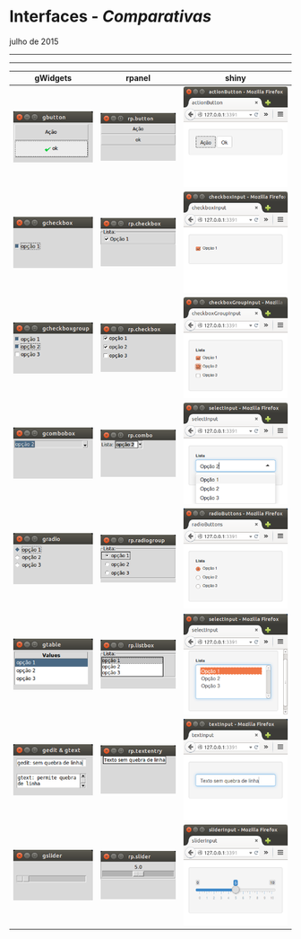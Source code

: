 # Interfaces - *Comparativas*
julho de 2015  
<style type="text/css">
 pre:not([class]){
 color:black;
 background-color:pink;
 }
</style>

***
***
|gWidgets                                     |rpanel                                     |shiny                                               |
|:-------------------------------------------:|:-----------------------------------------:|:--------------------------------------------------:|
|![gbutton](graphs/gbutton.png)               |![rp.button](graphs/rp.button.png)         |![actionButton](graphs/actionButton.png)            |
|![gcheckbox](graphs/gcheckbox.png)           |![rp.checkbox](graphs/rp.checkbox.png)     |![checkboxInput](graphs/checkboxInput.png)          |
|![gcheckboxgroup](graphs/gcheckboxgroup.png) |![rp.checkbox2](graphs/rp.checkbox2.png)   |![checkboxGroupInput](graphs/checkboxGroupInput.png)|
|![gcombobox](graphs/gcombobox.png)           |![rp.combo](graphs/rp.combo.png)           |![selectInput](graphs/selectInput.png)              |
|![gradio](graphs/gradio.png)                 |![rp.radiogroup](graphs/rp.radiogroup.png) |![radioButtons](graphs/radioButtons.png)            |
|![gtable](graphs/gtable.png)                 |![rp.listbox](graphs/rp.listbox.png)       |![selectInput2](graphs/selectInput2.png)            |
|![geditext](graphs/geditext.png)             |![rp.textentry](graphs/rp.textentry.png)   |![textInput](graphs/textInput.png)                  |
|![gslider](graphs/gslider.png)               |![rp.slider](graphs/rp.slider.png)         |![sliderInput](graphs/sliderInput.png)              |
